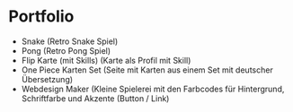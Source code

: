 # Portfolio
- Snake (Retro Snake Spiel)
- Pong (Retro Pong Spiel)
- Flip Karte (mit Skills) (Karte als Profil mit Skill)
- One Piece Karten Set (Seite mit Karten aus einem Set mit deutscher Übersetzung)
- Webdesign Maker (Kleine Spielerei mit den Farbcodes für Hintergrund, Schriftfarbe und Akzente (Button / Link)
